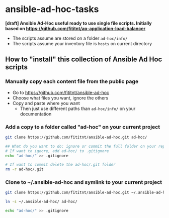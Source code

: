 # ansible-ad-hoc-tasks
**[draft] Ansible Ad-Hoc useful ready to use single file scripts.
Initially based on https://github.com/fititnt/ap-application-load-balancer**

- The scripts assume are stored on a folder `ad-hoc/info/`
- The scripts assume your inventory file is `hosts` on current directory

## How to "install" this collection of Ansible Ad Hoc scripts

### Manually copy each content file from the public page

- Go to <https://github.com/fititnt/ansible-ad-hoc>
- Choose what files you want, ignore the others
- Copy and paste where you want
  - Then just use different paths than `ad-hoc/info/` on your documentation

### Add a copy to a folder called "ad-hoc" on your current project

```bash
git clone https://github.com/fititnt/ansible-ad-hoc.git ad-hoc/

## What do you want to do: ignore or commit the full folder on your repository?
# If want to ignore, add ad-hoc/ to .gitignore
echo "ad-hoc/" >> .gitignore

# If want to commit delete the ad-hoc/.git folder
rm -r ad-hoc/.git

```

### Clone to ~/.ansible-ad-hoc and symlink to your current project

```bash
git clone https://github.com/fititnt/ansible-ad-hoc.git ~/.ansible-ad-hoc/

ln -s ~/.ansible-ad-hoc/ ad-hoc/

echo "ad-hoc/" >> .gitignore
```